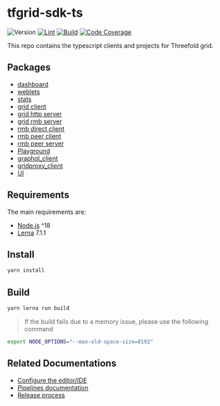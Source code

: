 # tfgrid-sdk-ts

![Version](https://img.shields.io/github/lerna-json/v/threefoldtech/tfgrid-sdk-ts/development?color=blue&label=version)
[![Lint](https://github.com/threefoldtech/tfgrid-sdk-ts/actions/workflows/lint.yml/badge.svg)](https://github.com/threefoldtech/tfgrid-sdk-ts/actions/workflows/lint.yml)
[![Build](https://github.com/threefoldtech/tfgrid-sdk-ts/actions/workflows/build.yml/badge.svg)](https://github.com/threefoldtech/tfgrid-sdk-ts/actions/workflows/build.yml)
[![Code Coverage](https://codecov.io/gh/threefoldtech/tfgrid-sdk-ts/branch/development/graph/badge.svg)](https://codecov.io/gh/threefoldtech/tfgrid-sdk-ts)

This repo contains the typescript clients and projects for Threefold grid.

## Packages

- [dashboard](./packages/dashboard/README.md)
- [weblets](./packages/weblets/README.md)
- [stats](./packages/stats/README.md)
- [grid client](./packages/grid_client/README.md)
- [grid http server](./packages/grid_http_server/README.md)
- [grid rmb server](./packages/grid_rmb_server/README.md)
- [rmb direct client](./packages/rmb_direct_client/README.md)
- [rmb peer client](./packages/rmb_peer_client/README.md)
- [rmb peer server](./packages/rmb_peer_server/README.md)
- [Playground](./packages/playground/README.md)
- [graphql_client](./packages/graphql_client/README.md)
- [gridproxy_client](./packages/gridproxy_client/README.md)
- [UI](./packages/UI/README.md)

## Requirements

The main requirements are:

- [Node.js](https://nodejs.org/en) ^18
- [Lerna](https://lerna.js.org/) 7.1.1

## Install

```bash
yarn install
```

## Build

```bash
yarn lerna run build
```

> If the build fails due to a memory issue, please use the following command

```bash
export NODE_OPTIONS="--max-old-space-size=8192"
```

## Related Documentations

- [Configure the editor/IDE](./docs/editor_config.md)
- [Pipelines documentation](./docs/workflows.md)
- [Release process](./docs/release.md)
